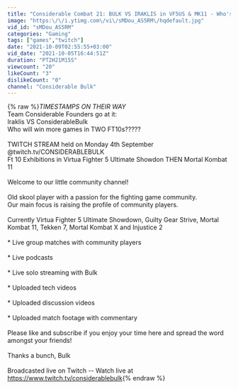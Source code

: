 ```yaml
---
title: "Considerable Combat 21: BULK VS IRAKLIS in VF5US & MK11 - Who's really the more Considerable????"
image: "https:\/\/i.ytimg.com\/vi\/sMDou_AS5RM\/hqdefault.jpg"
vid_id: "sMDou_AS5RM"
categories: "Gaming"
tags: ["games","twitch"]
date: "2021-10-09T02:55:55+03:00"
vid_date: "2021-10-05T16:44:51Z"
duration: "PT2H21M15S"
viewcount: "20"
likeCount: "3"
dislikeCount: "0"
channel: "Considerable Bulk"
---
```

{% raw %}*TIMESTAMPS ON THEIR WAY*<br />Team Considerable Founders go at it:<br />Iraklis VS ConsiderableBulk<br />Who will win more games in TWO FT10s?????<br /><br />TWITCH STREAM held on Monday 4th September @twitch.tv/CONSIDERABLEBULK<br />Ft 10 Exhibitions in Virtua Fighter 5 Ultimate Showdon THEN Mortal Kombat 11<br /><br />Welcome to our little community channel!<br /><br />Old skool player with a passion for the fighting game community. <br />Our main focus is raising the profile of community players.<br /><br />Currently Virtua Fighter 5 Ultimate Showdown, Guilty Gear Strive, Mortal Kombat 11, Tekken 7, Mortal Kombat X and Injustice 2<br /><br />* Live group matches with community players<br /><br />* Live podcasts<br /><br />* Live solo streaming with Bulk<br /><br />* Uploaded tech videos<br /><br />* Uploaded discussion videos<br /><br />* Uploaded match footage with commentary<br /><br />Please like and subscribe if you enjoy your time here and spread the word amongst your friends!<br /><br />Thanks a bunch, Bulk<br /><br />Broadcasted live on Twitch -- Watch live at <a rel="nofollow" target="blank" href="https://www.twitch.tv/considerablebulk">https://www.twitch.tv/considerablebulk</a>{% endraw %}

